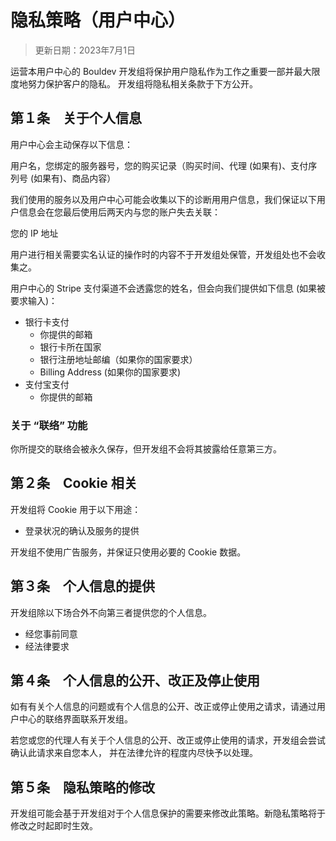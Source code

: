# 隐私策略（用户中心）
> 更新日期：2023年7月1日

运营本用户中心的 Bouldev 开发组将保护用户隐私作为工作之重要一部并最大限度地努力保护客户的隐私。
开发组将隐私相关条款于下方公开。
## 第１条　关于个人信息
用户中心会主动保存以下信息：

用户名，您绑定的服务器号，您的购买记录（购买时间、代理 (如果有)、支付序列号 (如果有)、商品内容）

我们使用的服务以及用户中心可能会收集以下的诊断用用户信息，我们保证以下用户信息会在您最后使用后两天内与您的账户失去关联：

您的 IP 地址

用户进行相关需要实名认证的操作时的内容不于开发组处保管，开发组处也不会收集之。

用户中心的 Stripe 支付渠道不会透露您的姓名，但会向我们提供如下信息 (如果被要求输入)：
* 银行卡支付
  * 你提供的邮箱
  * 银行卡所在国家
  * 银行注册地址邮编（如果你的国家要求）
  * Billing Address (如果你的国家要求)
* 支付宝支付
  * 你提供的邮箱
### 关于 “联络” 功能
你所提交的联络会被永久保存，但开发组不会将其披露给任意第三方。

## 第２条　Cookie 相关
开发组将 Cookie 用于以下用途：
* 登录状况的确认及服务的提供

开发组不使用广告服务，并保证只使用必要的 Cookie 数据。

## 第３条　个人信息的提供
开发组除以下场合外不向第三者提供您的个人信息。
* 经您事前同意
* 经法律要求

## 第４条　个人信息的公开、改正及停止使用
如有有关个人信息的问题或有个人信息的公开、改正或停止使用之请求，请通过用户中心的联络界面联系开发组。

若您或您的代理人有关于个人信息的公开、改正或停止使用的请求，开发组会尝试确认此请求来自您本人，
并在法律允许的程度内尽快予以处理。
## 第５条　隐私策略的修改
开发组可能会基于开发组对于个人信息保护的需要来修改此策略。新隐私策略将于修改之时起即时生效。
